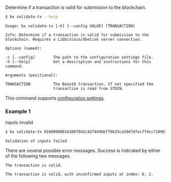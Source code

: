 Determine if a transaction is valid for submission to the blockchain.
```sh
$ bx validate-tx --help
```
```
Usage: bx validate-tx [-h] [--config VALUE] [TRANSACTION]                

Info: Determine if a transaction is valid for submission to the          
blockchain. Requires a Libbitcoin/Obelisk server connection.             

Options (named):

-c [--config]        The path to the configuration settings file.        
-h [--help]          Get a description and instructions for this command.

Arguments (positional):

TRANSACTION          The Base16 transaction. If not specified the        
                     transaction is read from STDIN.
```
This command supports [configuration settings](Configuration-Settings).
### Example 1
inputs invalid
```sh
$ bx validate-tx 0100000001b3807042c92f449bbf79b33ca59d7dfec7f4cc71096704a9c526dddf496ee0970100000069463044022039a36013301597daef41fbe593a02cc513d0b55527ec2df1050e2e8ff49c85c202204fcc407ce9b6f719ee7d009aeb8d8d21423f400a5b871394ca32e00c26b348dd2103c40cbd64c9c608df2c9730f49b0888c4db1c436e8b2b74aead6c6afbd10428c0ffffffff01905f0100000000001976a91418c0bd8d1818f1bf99cb1df2269c645318ef7b7388ac00000000
```
```
Validation of inputs failed
```
There are several possible error messages. Success is indicated by either of the following two messages.
```
The transaction is valid.
```
```
The transaction is valid, with unconfirmed inputs at index: 0, 2.
```